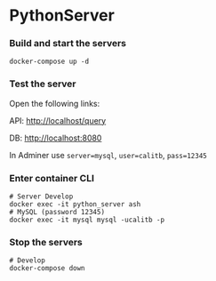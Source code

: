 # PythonServer

### Build and start the servers

```
docker-compose up -d
```

### Test the server

Open the following links:

API: [http://localhost/query](http://localhost/query)

DB: [http://localhost:8080](http://localhost:8080)

In Adminer use `server=mysql`, `user=calitb`, `pass=12345`

### Enter container CLI

```
# Server Develop
docker exec -it python_server ash
# MySQL (password 12345)
docker exec -it mysql mysql -ucalitb -p
```

### Stop the servers

```
# Develop
docker-compose down
```
